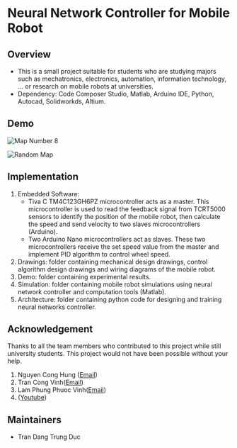 # Neural Network Controller for Mobile Robot

## Overview
- This is a small project suitable for students who are studying majors such as mechatronics, electronics, automation, information technology, ... or research on mobile robots at universities.
- Dependency: Code Composer Studio, Matlab, Arduino IDE, Python, Autocad, Solidworkds, Altium.

## Demo
![Map Number 8](Docs/map_number_8.gif)

![Random Map](Docs/random_map.gif)

## Implementation
1. Embedded Software:
    - Tiva C TM4C123GH6PZ microcontroller acts as a master. This microcontroller is used to read the feedback signal from TCRT5000 sensors to identify the position of the mobile robot, then calculate the speed and send velocity to two slaves microcontrollers (Arduino).
    - Two Arduino Nano microcontrollers act as slaves. These two microcontrollers receive the set speed value from the master and implement PID algorithm to control wheel speed.
2. Drawings: folder containing mechanical design drawings, control algorithm design drawings and wiring diagrams of the mobile robot.
3. Demo: folder containing experimental results.
4. Simulation: folder containing mobile robot simulations using neural network controller and computation tools (Matlab).
5. Architecture: folder containing python code for designing and training neural networks controller.

## Acknowledgement

Thanks to all the team members who contributed to this project while still university students. 
This project would not have been possible without your help.

1. Nguyen Cong Hung ([Email](1611400@hcmut.edu.vn))
2. Tran Cong Vinh([Email](trancongvinh1911@gmail.com))
3. Lam Phung Phuoc Vinh([Email](1652704@hcmut.edu.vn))
4. ([Youtube](https://www.youtube.com/watch?v=LgqDQeK8nGs))

## Maintainers
* Tran Dang Trung Duc
